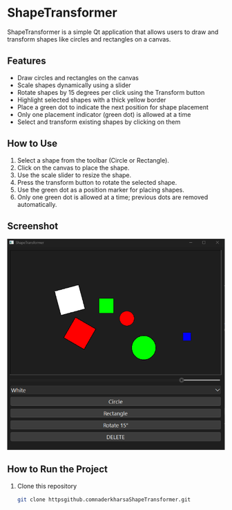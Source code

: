 # ShapeTransformer

ShapeTransformer is a simple Qt application that allows users to draw and transform shapes like circles and rectangles on a canvas. 

## Features
- Draw circles and rectangles on the canvas
- Scale shapes dynamically using a slider
- Rotate shapes by 15 degrees per click using the Transform button
- Highlight selected shapes with a thick yellow border
- Place a green dot to indicate the next position for shape placement
- Only one placement indicator (green dot) is allowed at a time
- Select and transform existing shapes by clicking on them

## How to Use
1. Select a shape from the toolbar (Circle or Rectangle).
2. Click on the canvas to place the shape.
3. Use the scale slider to resize the shape.
4. Press the transform button to rotate the selected shape.
5. Use the green dot as a position marker for placing shapes.
6. Only one green dot is allowed at a time; previous dots are removed automatically.

## Screenshot

![ShapeTransformer Screenshot](./screenshot.png)


## How to Run the Project
1. Clone this repository
   ```bash
   git clone httpsgithub.comnaderkharsaShapeTransformer.git